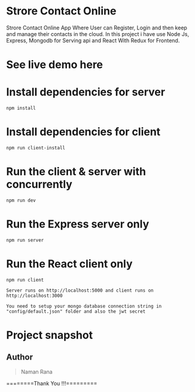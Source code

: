 # Strore Contact Online

Strore Contact Online App Where User can Register, Login and then keep and manage their contacts in the cloud. In this project i have use Node Js, Express, Mongodb for Serving api and React With Redux for Frontend.

# See live demo here



# Install dependencies for server

```
npm install
```

# Install dependencies for client

```
npm run client-install
```

# Run the client & server with concurrently

```
npm run dev
```

# Run the Express server only

```
npm run server
```

# Run the React client only

```
npm run client
```

```
Server runs on http://localhost:5000 and client runs on http://localhost:3000
```

```
You need to setup your mongo database connection string in "config/default.json" folder and also the jwt secret
```

# Project snapshot



## Author

<blockquote>
Naman Rana
</blockquote>

========Thank You !!!=========

